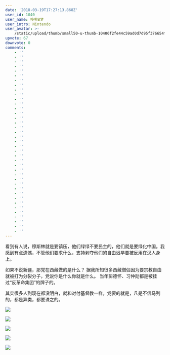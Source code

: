 ```yaml
---
date: '2018-03-19T17:27:13.868Z'
user_id: 1040
user_name: 哆啦B梦
user_intro: Nintendo
user_avatar: >-
    /static/upload/thumb/small50-u-thumb-10406f2fe44c59ad0d7d95f376654fe28b4efd063f05.png
upvote: 67
downvote: 0
comments:
    - ''
    - ''
    - ''
    - ''
    - ''
    - ''
    - ''
    - ''
    - ''
    - ''
    - ''
    - ''
    - ''
    - ''
    - ''
    - ''
    - ''
    - ''
    - ''
    - ''
    - ''
    - ''
    - ''
    - ''
    - ''
    - ''
    - ''
    - ''
    - ''
    - ''
    - ''
    - ''
    - ''
    - ''
    - ''
    - ''
    - ''
    - ''
    - ''
---
```


看到有人说，穆斯林就是要镇压，他们绿绿不要民主的，他们就是要绿化中国。我感到有点遗憾，不管他们要求什么，支持剥夺他们的自由迟早要被反用在汉人身上。

如果不说新疆，那党在西藏做的是什么？ 据我所知很多西藏僧侣因为要宗教自由就被打为分裂分子，党说你是什么你就是什么。 当年彭德怀、习仲勋都是被挂过“反革命集团”的牌子的。

其实很多人到现在都没明白，就和对付基督教一样，党要的就是，凡是不信马列的，都是异类，都要诛之的。

  

![](https://pincimg.com/posts/49723/9934a2ff3d76b5b772198e6db1c21b4c.jpg)

![](https://pincimg.com/posts/49723/111a9dfbb7806d70723777b9297aafb5.jpg)

![](https://pincimg.com/posts/49723/7f58d7e36c9c740cfac1edfbcfbadaf1.jpg)

![](https://pincimg.com/posts/49723/5e2f1d17ad35e2bd9df9f4a624fc603b.jpg)

  

![](http://m1.ablwang.com/uploadfile/2015/1222/20151222073844718.jpg)
